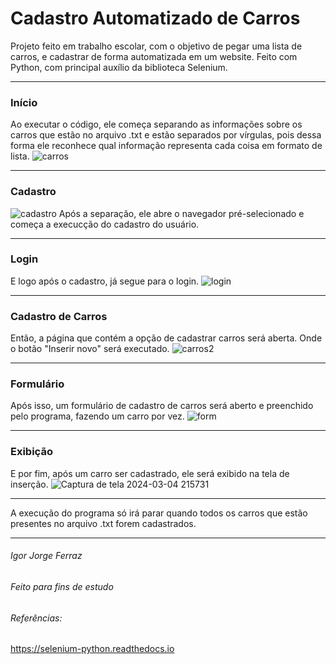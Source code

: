 # Cadastro Automatizado de Carros
Projeto feito em trabalho escolar, com o objetivo de pegar uma lista de carros, e cadastrar de forma automatizada em um website. Feito com Python, com principal auxílio da biblioteca Selenium.

---
### Início
Ao executar o código, ele começa separando as informações sobre os carros que estão no arquivo .txt e estão separados por vírgulas, pois dessa forma ele reconhece qual informação representa cada coisa em formato de lista.
![carros](https://github.com/IgorJF/Automatizador-Cadastro-Carro-Python-Selenium/assets/111748228/13bb62cc-4377-4ae3-9944-425ec3c7a37e)

--- 
### Cadastro
![cadastro](https://github.com/IgorJF/Automatizador-Cadastro-Carro-Python-Selenium/assets/111748228/600aeafc-e727-4888-a4a1-92c691054182)
Após a separação, ele abre o navegador pré-selecionado e começa a execucção do cadastro do usuário.

--- 
### Login
E logo após o cadastro, já segue para o login.
![login](https://github.com/IgorJF/Automatizador-Cadastro-Carro-Python-Selenium/assets/111748228/8dff5d71-eed0-4aa6-929c-ef5b9930c151)


---
### Cadastro de Carros
Então, a página que contém a opção de cadastrar carros será aberta. Onde o botão "Inserir novo" será executado.
![carros2](https://github.com/IgorJF/Automatizador-Cadastro-Carro-Python-Selenium/assets/111748228/c3fea8cb-8f13-4006-8e89-3ed3495660c0)

--- 
### Formulário
Após isso, um formulário de cadastro de carros será aberto e preenchido pelo programa, fazendo um carro por vez.
![form](https://github.com/IgorJF/Automatizador-Cadastro-Carro-Python-Selenium/assets/111748228/28773c6b-1c18-46c4-ac84-50d00906d1f6)

---
### Exibição
E por fim, após um carro ser cadastrado, ele será exibido na tela de inserção.
![Captura de tela 2024-03-04 215731](https://github.com/IgorJF/Automatizador-Cadastro-Carro-Python-Selenium/assets/111748228/2760e835-ddf7-4a0b-bdbd-4d9266e28c01)

---
A execução do programa só irá parar quando todos os carros que estão presentes no arquivo .txt forem cadastrados.

---

###### Igor Jorge Ferraz
###### Feito para fins de estudo
###### Referências:
https://selenium-python.readthedocs.io




